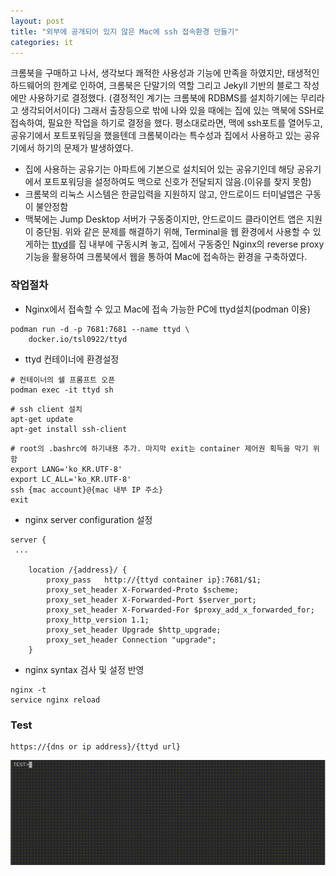 ```yaml
---
layout: post
title: "외부에 공개되어 있지 않은 Mac에 ssh 접속환경 만들기"
categories: it
---
```

  크롬북을 구매하고 나서, 생각보다 쾌적한 사용성과 기능에 만족을 하였지만, 태생적인 하드웨어의 한계로 인하여, 크롬북은 단말기의 역할 그리고 Jekyll 기반의 블로그 작성에만 사용하기로 결정했다. (결정적인 계기는 크롬북에 RDBMS를 설치하기에는 무리라고 생각되어서이다)
  그래서 출장등으로 밖에 나와 있을 때에는 집에 있는 맥북에 SSH로 접속하여, 필요한 작업을 하기로 결정을 했다. 평소대로라면, 맥에 ssh포트를 열어두고, 공유기에서 포트포워딩을 했을텐데 크롬북이라는 특수성과 집에서 사용하고 있는 공유기에서 하기의 문제가 발생하였다.
  - 집에 사용하는 공유기는 아파트에 기본으로 설치되어 있는 공유기인데 해당 공유기에서 포트포워딩을 설정하여도 맥으로 신호가 전달되지 않음.(이유를 찾지 못함)
  - 크롬북의 리눅스 시스템은 한글입력을 지원하지 않고, 안드로이드 터미널앱은 구동이 불안정함
  - 맥북에는 Jump Desktop 서버가 구동중이지만, 안드로이드 클라이언트 앱은 지원이 중단됨. 
  위와 같은 문제를 해결하기 위해, Terminal을 웹 환경에서 사용할 수 있게하는 [ttyd](https://github.com/tsl0922/ttyd)를 집 내부에 구동시켜 놓고, 집에서 구동중인 Nginx의 reverse proxy 기능을 활용하여 크롬북에서 웹을 통하여 Mac에 접속하는 환경을 구축하였다.

### 작업절차
- Nginx에서 접속할 수 있고 Mac에 접속 가능한 PC에 ttyd설치(podman 이용)
```text
podman run -d -p 7681:7681 --name ttyd \
    docker.io/tsl0922/ttyd
``` 

- ttyd 컨테이너에 환경설정  
```text
# 컨테이너의 쉘 프롬프트 오픈
podman exec -it ttyd sh
```
```text
# ssh client 설치
apt-get update
apt-get install ssh-client  
```
```text
# root의 .bashrc에 하기내용 추가. 마지막 exit는 container 제어권 획득을 막기 위함
export LANG='ko_KR.UTF-8'
export LC_ALL='ko_KR.UTF-8'
ssh {mac account}@{mac 내부 IP 주소}
exit
```

- nginx server configuration 설정
```text
server {
 ...

    location /{address}/ {
        proxy_pass   http://{ttyd container ip}:7681/$1;
        proxy_set_header X-Forwarded-Proto $scheme;
        proxy_set_header X-Forwarded-Port $server_port;
        proxy_set_header X-Forwarded-For $proxy_add_x_forwarded_for;
        proxy_http_version 1.1;
        proxy_set_header Upgrade $http_upgrade;
        proxy_set_header Connection "upgrade";
    }
```

- nginx syntax 검사 및 설정 반영
```text
nginx -t
service nginx reload
```

### Test
```text
https://{dns or ip address}/{ttyd url}
```
![Test Image](/assets/images/20220621-test_result.gif)

